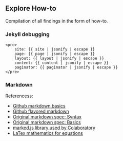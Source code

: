 ## Explore How-to

Compilation of all findings in the form of how-to.

### Jekyll debugging
```
<pre>
    site: {{ site | jsonify | escape }}
    page: {{ page | jsonify | escape }}
    layout: {{ layout | jsonify | escape }}
    content: {{ content | jsonify | escape }}
    paginator: {{ paginator | jsonify | escape }}
</pre>
```

### Markdown

Referencess:
* [Github markdown basics](https://help.github.com/articles/markdown-basics/)
* [Github flavored markdown](https://help.github.com/articles/github-flavored-markdown/)
* [Original markdown spec: Syntax](http://daringfireball.net/projects/markdown/syntax)
* [Original markdown spec: Basics](http://daringfireball.net/projects/markdown/basics)
* [marked.js library used by Colaboratory](https://github.com/chjj/marked)
* [LaTex mathematics for equations](https://en.wikibooks.org/wiki/LaTeX/Mathematics)